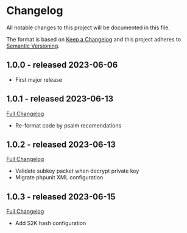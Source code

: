 # Changelog
All notable changes to this project will be documented in this file.

The format is based on [Keep a Changelog](http://keepachangelog.com/en/1.0.0/)
and this project adheres to [Semantic Versioning](http://semver.org/spec/v2.0.0.html).

## 1.0.0 - released 2023-06-06
- First major release

## 1.0.1 - released 2023-06-13
[Full Changelog](https://github.com/web-of-trust/php-privacy/compare/1.0.0...1.0.1)
- Re-format code by psalm recomendations

## 1.0.2 - released 2023-06-13
[Full Changelog](https://github.com/web-of-trust/php-privacy/compare/1.0.1...1.0.2)
- Validate subkey packet when decrypt private key
- Migrate phpunit XML configuration

## 1.0.3 - released 2023-06-15
[Full Changelog](https://github.com/web-of-trust/php-privacy/compare/1.0.2...1.0.3)
- Add S2K hash configuration
